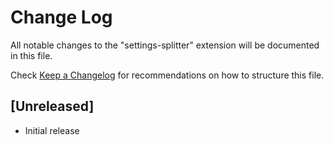 # Change Log

All notable changes to the "settings-splitter" extension will be documented in this file.

Check [Keep a Changelog](http://keepachangelog.com/) for recommendations on how to structure this file.

## [Unreleased]

- Initial release